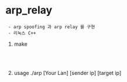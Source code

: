 # arp_relay

```
 - arp spoofing 과 arp relay 를 구현
 - 리눅스 C++
```



1. make
</br>
</br>

2. usage ./arp [Your Lan] [sender ip] [target ip]
</br>
</br>

